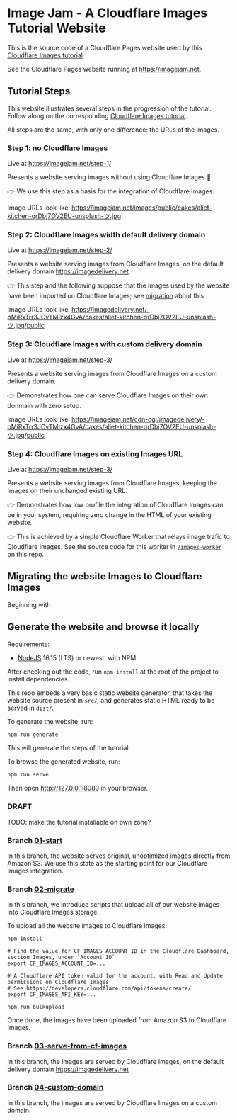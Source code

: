 # Image Jam - A Cloudflare Images Tutorial Website

This is the source code of a Cloudflare Pages website used by this [Cloudflare Images tutorial](https://developers.cloudflare.com/images/cloudflare-images/tutorials/cloudflare-images-on-pages).

See the Cloudflare Pages website running at <https://imagejam.net>.

## Tutorial Steps

This website illustrates several steps in the progression of the tutorial. Follow along on the corresponding [Cloudflare Images tutorial](https://developers.cloudflare.com/images/cloudflare-images/tutorials/cloudflare-images-on-pages).

All steps are the same, with only one difference: the URLs of the images.

### Step 1: no Cloudflare Images

Live at <https://imagejam.net/step-1/>

Presents a website serving images without using Cloudflare Images 🙈

👉 We use this step as a basis for the integration of Cloudflare Images.

Image URLs look like: https://imagejam.net/images/public/cakes/aliet-kitchen-qrDbj7OV2EU-unsplash-ツ.jpg

### Step 2: Cloudflare Images width default delivery domain

Live at <https://imagejam.net/step-2/>

Presents a website serving images from Cloudflare Images, on the default delivery domain https://imagedelivery.net

👉 This step and the following suppose that the images used by the website have been imported on Cloudflare Images; see [migration](#Migration) about this

Image URLs look like: https://imagedelivery.net/-oMiRxTrr3JCvTMIzx4GvA/cakes/aliet-kitchen-qrDbj7OV2EU-unsplash-ツ.jpg/public

### Step 3: Cloudflare Images with custom delivery domain

Live at <https://imagejam.net/step-3/>

Presents a website serving images from Cloudflare Images on a custom delivery domain.

👉 Demonstrates how one can serve Cloudflare Images on their own donmain with zero setup.

Image URLs look like: https://imagejam.net/cdn-cgi/imagedelivery/-oMiRxTrr3JCvTMIzx4GvA/cakes/aliet-kitchen-qrDbj7OV2EU-unsplash-ツ.jpg/public

### Step 4: Cloudflare Images on existing Images URL

Live at <https://imagejam.net/step-3/>

Presents a website serving images from Cloudflare Images, keeping the Images on their unchanged existing URL.

👉 Demonstrates how low profile the integration of Cloudflare Images can be in your system, requiring zero change in the HTML of your existing website.

👉 This is achieved by a simple Cloudflare Worker that relays image trafic to Cloudflare Images. See the source code for this worker in [`/images-worker`](https://github.com/netgusto/imagejam.net/tree/production/images-worker) on this repo.

## Migrating the website Images to Cloudflare Images

Beginning with 

## Generate the website and browse it locally

Requirements:

* [NodeJS](https://nodejs.org/) 16.15 (LTS) or newest, with NPM.

After checking out the code, run `npm install` at the root of the project to install dependencies.

This repo embeds a very basic static website generator, that takes the website source present in `src/`, and generates static HTML ready to be served in `dist/`.

To generate the website, run:

```sh
npm run generate
```

This will generate the steps of the tutorial.

To browse the generated website, run:

```sh
npm run serve
```

Then open <http://127.0.0.1:8080> in your browser.

### DRAFT

TODO: make the tutorial installable on own zone?
### Branch [01-start](https://github.com/netgusto/imagejam.net/tree/01-start)

In this branch, the website serves original, unoptimized images directly from Amazon S3. We use this state as the starting point for our Cloudflare Images integration.

### Branch [02-migrate](https://github.com/netgusto/imagejam.net/tree/02-migrate)

In this branch, we introduce scripts that upload all of our website images into Cloudflare Images storage.

To upload all the website images to Cloudflare images:

```
npm install

# Find the value for CF_IMAGES_ACCOUNT_ID in the Cloudflare Dashboard, section Images, under `Account ID`
export CF_IMAGES_ACCOUNT_ID=...

# A Cloudflare API token valid for the account, with Read and Update permissions on Cloudflare Images
# See https://developers.cloudflare.com/api/tokens/create/
export CF_IMAGES_API_KEY=...

npm run bulkupload
```

Once done, the images have been uploaded from Amazon S3 to Cloudflare Images.

### Branch [03-serve-from-cf-images](https://github.com/netgusto/imagejam.net/tree/03-serve-from-cf-images)

In this branch, the images are served by Cloudflare Images, on the default delivery domain https://imagedelivery.net

### Branch [04-custom-domain](https://github.com/netgusto/imagejam.net/tree/04-custom-domain)

In this branch, the images are served by Cloudflare Images on a custom domain.